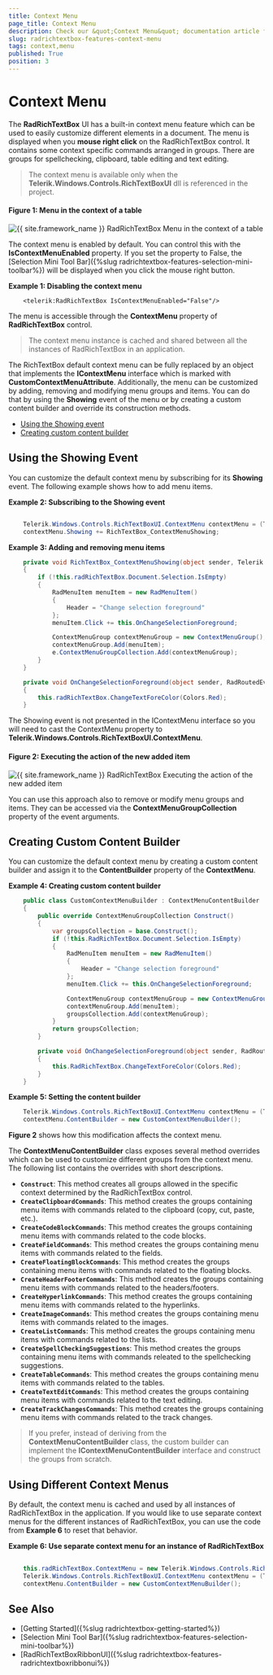 ```yaml
---
title: Context Menu
page_title: Context Menu
description: Check our &quot;Context Menu&quot; documentation article for the RadRichTextBox {{ site.framework_name }} control.
slug: radrichtextbox-features-context-menu
tags: context,menu
published: True
position: 3
---
```


# Context Menu

The __RadRichTextBox__ UI has a built-in context menu feature which can be used to easily customize different elements in a document. The menu is displayed when you __mouse right click__ on the RadRichTextBox control. It contains some context specific commands arranged in groups. There are groups for spellchecking, clipboard, table editing and text editing.

> The context menu is available only when the __Telerik.Windows.Controls.RichTextBoxUI__ dll is referenced in the project.

#### __Figure 1: Menu in the context of a table__
![{{ site.framework_name }} RadRichTextBox Menu in the context of a table](images/radrichtextbox-features-contextmenu-01.png)

The context menu is enabled by default. You can control this with the __IsContextMenuEnabled__ property. If you set the property to False, the [Selection Mini Tool Bar]({%slug radrichtextbox-features-selection-mini-toolbar%}) will be displayed when you click the mouse right button.

__Example 1: Disabling the context menu__

```XAML
	<telerik:RadRichTextBox IsContextMenuEnabled="False"/>
```

The menu is accessible through the __ContextMenu__ property of __RadRichTextBox__ control.

> The context menu instance is cached and shared between all the instances of RadRichTextBox in an application.
	
The RichTextBox default context menu can be fully replaced by an object that implements the __IContextMenu__ interface which is marked with __CustomContextMenuAttribute__. Additionally, the menu can be customized by adding, removing and modifying menu groups and items. You can do that by using the __Showing__ event of the menu or by creating a custom content builder and override its construction methods.

* [Using the Showing event](#using-the-showing-event)
* [Creating custom content builder](#creating-custom-content-builder)

## Using the Showing Event

You can customize the default context menu by subscribing for its __Showing__ event. The following example shows how to add menu items.

__Example 2: Subscribing to the Showing event__
```C#

	Telerik.Windows.Controls.RichTextBoxUI.ContextMenu contextMenu = (Telerik.Windows.Controls.RichTextBoxUI.ContextMenu)this.radRichTextBox.ContextMenu;
	contextMenu.Showing += RichTextBox_ContextMenuShowing;
```
	
__Example 3: Adding and removing menu items__

```C#
	private void RichTextBox_ContextMenuShowing(object sender, Telerik.Windows.Controls.RichTextBoxUI.Menus.ContextMenuEventArgs e)
	{
		if (!this.radRichTextBox.Document.Selection.IsEmpty)
		{
			RadMenuItem menuItem = new RadMenuItem()
			{
				Header = "Change selection foreground"
			};
			menuItem.Click += this.OnChangeSelectionForeground;

			ContextMenuGroup contextMenuGroup = new ContextMenuGroup();
			contextMenuGroup.Add(menuItem);
			e.ContextMenuGroupCollection.Add(contextMenuGroup);
		}
	}

	private void OnChangeSelectionForeground(object sender, RadRoutedEventArgs e)
	{
		this.radRichTextBox.ChangeTextForeColor(Colors.Red);
	}
```
	
The Showing event is not presented in the IContextMenu interface so you will need to cast the ContextMenu property to __Telerik.Windows.Controls.RichTextBoxUI.ContextMenu__.
	
#### __Figure 2: Executing the action of the new added item__  
![{{ site.framework_name }} RadRichTextBox Executing the action of the new added item](images/radrichtextbox-features-contextmenu-02.png)
	
You can use this approach also to remove or modify menu groups and items. They can be accessed via the __ContextMenuGroupCollection__ property of the event arguments.

## Creating Custom Content Builder

You can customize the default context menu by creating a custom content builder and assign it to the __ContentBuilder__ property of the __ContextMenu__. 

__Example 4: Creating custom content builder__

```C#
	public class CustomContextMenuBuilder : ContextMenuContentBuilder
    {
        public override ContextMenuGroupCollection Construct()
        {
            var groupsCollection = base.Construct();
            if (!this.RadRichTextBox.Document.Selection.IsEmpty)
            {
                RadMenuItem menuItem = new RadMenuItem()
                {
                    Header = "Change selection foreground"
                };
                menuItem.Click += this.OnChangeSelectionForeground;

                ContextMenuGroup contextMenuGroup = new ContextMenuGroup();
                contextMenuGroup.Add(menuItem);
                groupsCollection.Add(contextMenuGroup);                
            }
            return groupsCollection;
        }

        private void OnChangeSelectionForeground(object sender, RadRoutedEventArgs e)
        {
            this.RadRichTextBox.ChangeTextForeColor(Colors.Red);
        }
    }
```
	
__Example 5: Setting the content builder__
```C#
	Telerik.Windows.Controls.RichTextBoxUI.ContextMenu contextMenu = (Telerik.Windows.Controls.RichTextBoxUI.ContextMenu)this.radRichTextBox.ContextMenu;
	contextMenu.ContentBuilder = new CustomContextMenuBuilder();
```
			
__Figure 2__ shows how this modification affects the context menu.

The __ContextMenuContentBuilder__ class exposes several method overrides which can be used to customize different groups from the context menu. The following list contains the overrides with short descriptions.

* __`Construct`__: This method creates all groups allowed in the specific context determined by the RadRichTextBox control.
* __`CreateClipboardCommands`__: This method creates the groups containing menu items with commands related to the clipboard (copy, cut, paste, etc.).
* __`CreateCodeBlockCommands`__: This method creates the groups containing menu items with commands related to the code blocks.
* __`CreateFieldCommands`__: This method creates the groups containing menu items with commands related to the fields.
* __`CreateFloatingBlockCommands`__: This method creates the groups containing menu items with commands related to the floating blocks.
* __`CreateHeaderFooterCommands`__: This method creates the groups containing menu items with commands related to the headers/footers.
* __`CreateHyperlinkCommands`__: This method creates the groups containing menu items with commands related to the hyperlinks.
* __`CreateImageCommands`__: This method creates the groups containing menu items with commands related to the images.
* __`CreateListCommands`__: This method creates the groups containing menu items with commands related to the lists.
* __`CreateSpellCheckingSuggestions`__: This method creates the groups containing menu items with commands releated to the spellchecking suggestions.
* __`CreateTableCommands`__: This method creates the groups containing menu items with commands related to the tables.
* __`CreateTextEditCommands`__: This method creates the groups containing menu items with commands related to the text editing.
* __`CreateTrackChangesCommands`__: This method creates the groups containing menu items with commands related to the track changes.

> If you prefer, instead of deriving from the __ContextMenuContentBuilder__ class, the custom builder can implement the __IContextMenuContentBuilder__ interface and construct the groups from scratch.

## Using Different Context Menus 

By default, the context menu is cached and used by all instances of RadRichTextBox in the application. If you would like to use separate context menus for the different instances of RadRichTextBox, you can use the code from **Example 6** to reset that behavior.

__Example 6: Use separate context menu for an instance of RadRichTextBox__
```C#
      
    this.radRichTextBox.ContextMenu = new Telerik.Windows.Controls.RichTextBoxUI.ContextMenu();
    Telerik.Windows.Controls.RichTextBoxUI.ContextMenu contextMenu = (Telerik.Windows.Controls.RichTextBoxUI.ContextMenu)this.radRichTextBox.ContextMenu;
    contextMenu.ContentBuilder = new CustomContextMenuBuilder();
```


## See Also
* [Getting Started]({%slug radrichtextbox-getting-started%})
* [Selection Mini Tool Bar]({%slug radrichtextbox-features-selection-mini-toolbar%})
* [RadRichTextBoxRibbonUI]({%slug radrichtextbox-features-radrichtextboxribbonui%})

